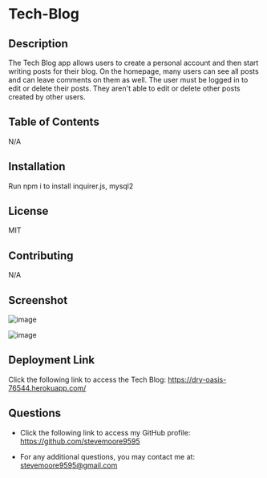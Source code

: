 # Tech-Blog

## Description

The Tech Blog app allows users to create a personal account and then start writing posts for their blog. On the homepage, many users can see all posts and can leave comments on them as well. The user must be logged in to edit or delete their posts. They aren't able to edit or delete other posts created by other users.

  ## Table of Contents

  N/A

  ## Installation

  Run npm i to install inquirer.js, mysql2

  ## License

  MIT

  ## Contributing

  N/A
  
  ## Screenshot

  ![image](https://github.com/stevemoore9595/React-Portfolio/assets/38742748/c5cfa1f6-b756-4b2d-82a3-9e8b4637faf2)

  ![image](https://github.com/stevemoore9595/React-Portfolio/assets/38742748/87399dda-8e52-4667-8092-4208e13413ec)

  ## Deployment Link
  
  Click the following link to access the Tech Blog: https://dry-oasis-76544.herokuapp.com/

  ## Questions

  - Click the following link to access my GitHub profile: https://github.com/stevemoore9595
  
  - For any additional questions, you may contact me at: stevemoore9595@gmail.com